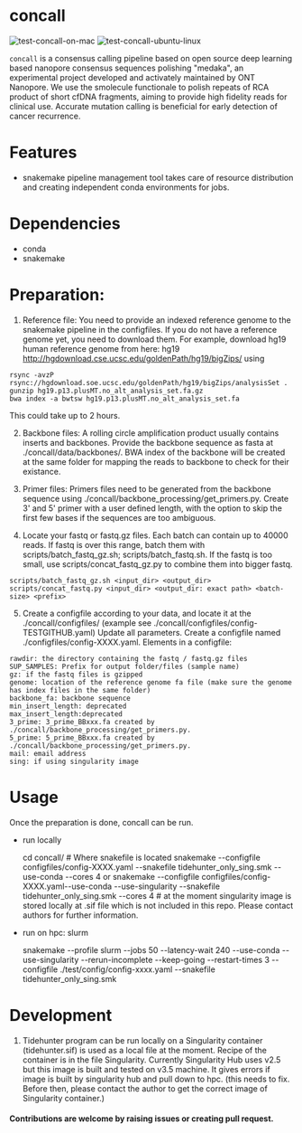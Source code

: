 # concall

![test-concall-on-mac](https://github.com/zztin/concall/workflows/test-concall-on-mac/badge.svg?branch=master)
![test-concall-ubuntu-linux](https://github.com/zztin/concall/workflows/test-concall-ubuntu-linux/badge.svg)

`concall` is a consensus calling pipeline based on open source deep learning based nanopore consensus sequences polishing "medaka", an experimental project developed and activately maintained by ONT Nanopore. We use the smolecule functionale to polish repeats of RCA product of short cfDNA fragments, aiming to provide high fidelity reads for clinical use. Accurate mutation calling is beneficial for early detection of cancer recurrence.

# Features
- snakemake pipeline management tool takes care of resource distribution and creating independent conda environments for jobs.


# Dependencies
- conda
- snakemake

# Preparation:
1. Reference file:
You need to provide an indexed reference genome to the snakemake pipeline in the configfiles. If you do not have a reference genome yet, you need to download them. For example, download hg19 human reference genome from here:
hg19
http://hgdownload.cse.ucsc.edu/goldenPath/hg19/bigZips/ 
using 

```
rsync -avzP rsync://hgdownload.soe.ucsc.edu/goldenPath/hg19/bigZips/analysisSet .
gunzip hg19.p13.plusMT.no_alt_analysis_set.fa.gz
bwa index -a bwtsw hg19.p13.plusMT.no_alt_analysis_set.fa
```
This could take up to 2 hours.

2. Backbone files:
A rolling circle amplification product usually contains inserts and backbones. Provide the backbone sequence as fasta at ./concall/data/backbones/. BWA index of the backbone will be created at the same folder for mapping the reads to backbone to check for their existance.

3. Primer files:
Primers files need to be generated from the backbone sequence using ./concall/backbone_processing/get_primers.py. Create 3' and 5' primer with a user defined length, with the option to skip the first few bases if the sequences are too ambiguous.

4. Locate your fastq or fastq.gz files. Each batch can contain up to 40000 reads. If fastq is over this range, batch them with scripts/batch_fastq_gz.sh; scripts/batch_fastq.sh. If the fastq is too small, use scripts/concat_fastq_gz.py to combine them into bigger fastq.
```
scripts/batch_fastq_gz.sh <input_dir> <output_dir>
scripts/concat_fastq.py <input_dir> <output_dir: exact path> <batch-size> <prefix>
```
5. Create a configfile according to your data, and locate it at the ./concall/configfiles/ (example see ./concall/configfiles/config-TESTGITHUB.yaml) Update all parameters. Create a configfile named ./configfiles/config-XXXX.yaml. Elements in a configfile:
```
rawdir: the directory containing the fastq / fastq.gz files
SUP_SAMPLES: Prefix for output folder/files (sample name)
gz: if the fastq files is gzipped
genome: location of the reference genome fa file (make sure the genome has index files in the same folder)
backbone_fa: backbone sequence
min_insert_length: deprecated
max_insert_length:deprecated
3_prime: 3_prime_BBxxx.fa created by ./concall/backbone_processing/get_primers.py.
5_prime: 5_prime_BBxxx.fa created by ./concall/backbone_processing/get_primers.py.
mail: email address
sing: if using singularity image
```

# Usage
Once the preparation is done, concall can be run.

-  run locally

	cd concall/ # Where snakefile is located 
	snakemake --configfile configfiles/config-XXXX.yaml --snakefile tidehunter_only_sing.smk --use-conda --cores 4
	or
	snakemake --configfile configfiles/config-XXXX.yaml--use-conda --use-singularity --snakefile tidehunter_only_sing.smk --cores 4 # at the moment singularity image is stored locally at .sif file which is not included in this repo. Please contact authors for further information. 
	
- run on hpc: slurm
	

	snakemake --profile slurm --jobs 50 --latency-wait 240 --use-conda --use-singularity --rerun-incomplete --keep-going --restart-times 3 --configfile ./test/config/config-xxxx.yaml --snakefile tidehunter_only_sing.smk
	

# Development
1. Tidehunter program can be run locally on a Singularity container (tidehunter.sif) is used as a local file at the moment.
Recipe of the container is in the file Singularity. Currently Singularity Hub uses v2.5 but this image is built and tested on v3.5 machine. It gives errors if image is built by singularity hub and pull down to hpc. (this needs to fix. Before then, please contact the author to get the correct image of Singularity container.)


#### Contributions are welcome by raising issues or creating pull request. 


 

